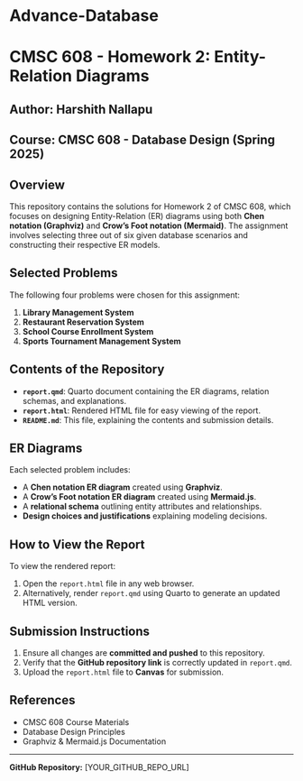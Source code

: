 # Advance-Database
# CMSC 608 - Homework 2: Entity-Relation Diagrams

## Author: Harshith Nallapu  
## Course: CMSC 608 - Database Design (Spring 2025)  

## Overview
This repository contains the solutions for Homework 2 of CMSC 608, which focuses on designing Entity-Relation (ER) diagrams using both **Chen notation (Graphviz)** and **Crow’s Foot notation (Mermaid)**. The assignment involves selecting three out of six given database scenarios and constructing their respective ER models.

## Selected Problems
The following four problems were chosen for this assignment:
1. **Library Management System**
2. **Restaurant Reservation System**
3. **School Course Enrollment System**
4. **Sports Tournament Management System**

## Contents of the Repository
- **`report.qmd`**: Quarto document containing the ER diagrams, relation schemas, and explanations.
- **`report.html`**: Rendered HTML file for easy viewing of the report.
- **`README.md`**: This file, explaining the contents and submission details.

## ER Diagrams
Each selected problem includes:
- A **Chen notation ER diagram** created using **Graphviz**.
- A **Crow’s Foot notation ER diagram** created using **Mermaid.js**.
- A **relational schema** outlining entity attributes and relationships.
- **Design choices and justifications** explaining modeling decisions.

## How to View the Report
To view the rendered report:
1. Open the `report.html` file in any web browser.
2. Alternatively, render `report.qmd` using Quarto to generate an updated HTML version.

## Submission Instructions
1. Ensure all changes are **committed and pushed** to this repository.
2. Verify that the **GitHub repository link** is correctly updated in `report.qmd`.
3. Upload the `report.html` file to **Canvas** for submission.

## References
- CMSC 608 Course Materials
- Database Design Principles
- Graphviz & Mermaid.js Documentation

---
**GitHub Repository:** [YOUR_GITHUB_REPO_URL]  
